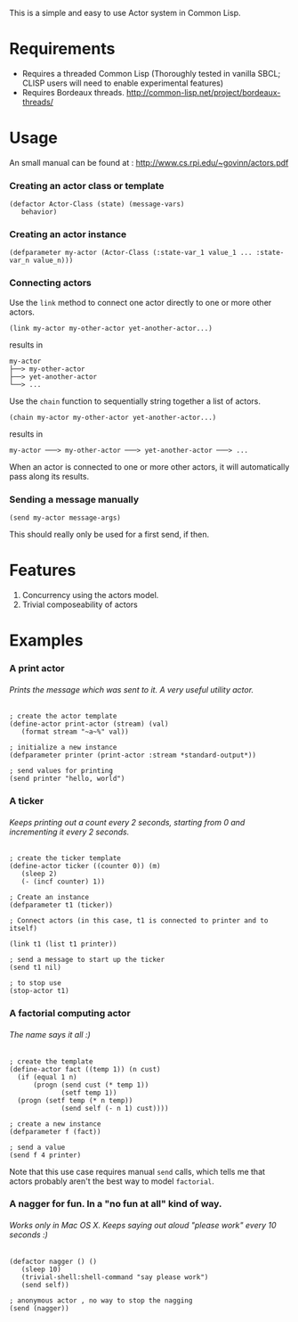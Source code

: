 This is a simple and easy to use Actor system in Common Lisp. 

# Requirements

- Requires a threaded Common Lisp (Thoroughly tested in vanilla SBCL; CLISP users will need to enable experimental features)
- Requires Bordeaux threads. http://common-lisp.net/project/bordeaux-threads/ 

# Usage 
An small manual can be found at : 
http://www.cs.rpi.edu/~govinn/actors.pdf

### Creating an actor class or template

    (defactor Actor-Class (state) (message-vars)
       behavior)

### Creating an actor instance 

    (defparameter my-actor (Actor-Class (:state-var_1 value_1 ... :state-var_n value_n)))

### Connecting actors

Use the `link` method to connect one actor directly to one or more other actors.

    (link my-actor my-other-actor yet-another-actor...)

results in 

    my-actor
    ├──> my-other-actor
    ├──> yet-another-actor
    └──> ...

Use the `chain` function to sequentially string together a list of actors.

    (chain my-actor my-other-actor yet-another-actor...)    

results in  

    my-actor ───> my-other-actor ───> yet-another-actor ───> ...

When an actor is connected to one or more other actors, it will automatically pass along its results.

### Sending a message manually

    (send my-actor message-args)
  
This should really only be used for a first send, if then.

# Features

1. Concurrency using the actors model.
2. Trivial composeability of actors

# Examples

### A print actor
###### Prints the message which was sent to it. A very useful utility actor. 

    ; create the actor template
    (define-actor print-actor (stream) (val) 
       (format stream "~a~%" val))
       
    ; initialize a new instance
    (defparameter printer (print-actor :stream *standard-output*))
    
    ; send values for printing
    (send printer "hello, world")

### A ticker
###### Keeps printing out a count every 2 seconds, starting from 0 and incrementing it every 2 seconds. 

    ; create the ticker template
    (define-actor ticker ((counter 0)) (m) 
       (sleep 2) 
       (- (incf counter) 1))
       
    ; Create an instance
    (defparameter t1 (ticker))
    
    ; Connect actors (in this case, t1 is connected to printer and to itself)
    
    (link t1 (list t1 printer))
    
    ; send a message to start up the ticker
    (send t1 nil)
    
    ; to stop use
    (stop-actor t1)

### A factorial computing actor
###### The name says it all :)

    ; create the template
    (define-actor fact ((temp 1)) (n cust) 
      (if (equal 1 n) 
          (progn (send cust (* temp 1))
                 (setf temp 1))
	  (progn (setf temp (* n temp))
                 (send self (- n 1) cust))))

    ; create a new instance 
    (defparameter f (fact))
    
    ; send a value
    (send f 4 printer)

Note that this use case requires manual `send` calls, which tells me that actors probably aren't the best way to model `factorial`.

### A nagger for fun. In a "no fun at all" kind of way.
###### Works only in Mac OS X. Keeps saying out aloud "please work" every 10 seconds :)

    (defactor nagger () () 
       (sleep 10)
       (trivial-shell:shell-command "say please work")
       (send self))
       
    ; anonymous actor , no way to stop the nagging 
    (send (nagger))
